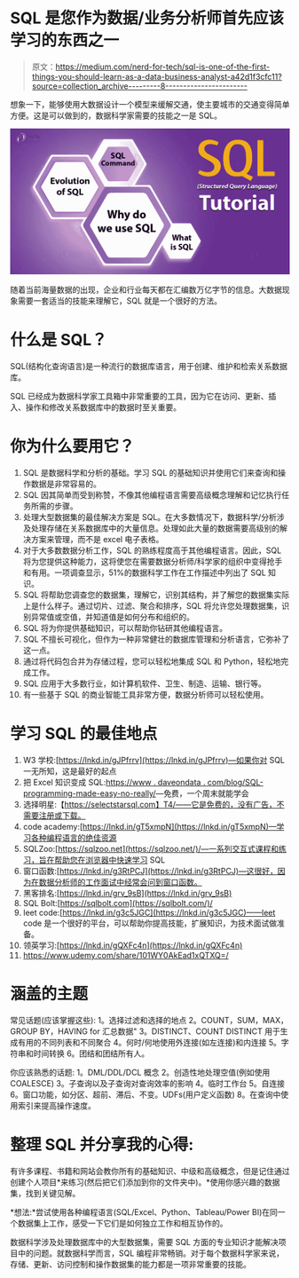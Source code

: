 # SQL 是您作为数据/业务分析师首先应该学习的东西之一

> 原文：<https://medium.com/nerd-for-tech/sql-is-one-of-the-first-things-you-should-learn-as-a-data-business-analyst-a42d1f3cfc11?source=collection_archive---------8----------------------->

想象一下，能够使用大数据设计一个模型来缓解交通，使主要城市的交通变得简单方便。这是可以做到的，数据科学家需要的技能之一是 SQL。

![](img/5610e9fb74f7b5ce71b9918da3ebeea3.png)

随着当前海量数据的出现，企业和行业每天都在汇编数万亿字节的信息。大数据现象需要一套适当的技能来理解它，SQL 就是一个很好的方法。

# **什么是 SQL？**

SQL(结构化查询语言)是一种流行的数据库语言，用于创建、维护和检索关系数据库。

SQL 已经成为数据科学家工具箱中非常重要的工具，因为它在访问、更新、插入、操作和修改关系数据库中的数据时至关重要。

# **你为什么要用它？**

1.  SQL 是数据科学和分析的基础。学习 SQL 的基础知识并使用它们来查询和操作数据是非常容易的。
2.  SQL 因其简单而受到称赞，不像其他编程语言需要高级概念理解和记忆执行任务所需的步骤。
3.  处理大型数据集的最佳解决方案是 SQL。在大多数情况下，数据科学/分析涉及处理存储在关系数据库中的大量信息。处理如此大量的数据需要高级别的解决方案来管理，而不是 excel 电子表格。
4.  对于大多数数据分析工作，SQL 的熟练程度高于其他编程语言。因此，SQL 将为您提供这种能力，这将使您在需要数据分析师/科学家的组织中变得抢手和有用。一项调查显示，51%的数据科学工作在工作描述中列出了 SQL 知识。
5.  SQL 将帮助您调查您的数据集，理解它，识别其结构，并了解您的数据集实际上是什么样子。通过切片、过滤、聚合和排序，SQL 将允许您处理数据集，识别异常值或空值，并知道值是如何分布和组织的。
6.  SQL 将为你提供基础知识，可以帮助你钻研其他编程语言。
7.  SQL 不擅长可视化，但作为一种非常健壮的数据库管理和分析语言，它弥补了这一点。
8.  通过将代码包合并为存储过程，您可以轻松地集成 SQL 和 Python，轻松地完成工作。
9.  SQL 应用于大多数行业，如计算机软件、卫生、制造、运输、银行等。
10.  有一些基于 SQL 的商业智能工具非常方便，数据分析师可以轻松使用。

# **学习 SQL 的最佳地点**

1.  W3 学校:[https://lnkd.in/gJPfrrv](https://lnkd.in/gJPfrrv)—如果你对 SQL 一无所知，这是最好的起点
2.  把 Excel 知识变成 SQL:[https://www . daveondata . com/blog/SQL-programming-made-easy-no-really/](https://www.daveondata.com/blog/sql-programming-made-easy-no-really/)—免费，一个周末就能学会
3.  选择明星:【https://selectstarsql.com】T4/——它是免费的，没有广告，不需要注册或下载。
4.  code academy:[https://lnkd.in/gT5xmpN](https://lnkd.in/gT5xmpN)—学习各种编程语言的绝佳资源
5.  SQLZoo:[https://sqlzoo.net](https://sqlzoo.net/)/—一系列交互式课程和练习，旨在帮助您在浏览器中快速学习 SQL
6.  窗口函数:[https://lnkd.in/g3RtPCJ](https://lnkd.in/g3RtPCJ)—这很好，因为在数据分析师的工作面试中经常会问到窗口函数。
7.  黑客排名:[https://lnkd.in/grv_9sB](https://lnkd.in/grv_9sB)
8.  SQL Bolt:[https://sqlbolt.com](https://sqlbolt.com/)/
9.  leet code:[https://lnkd.in/g3c5JGC](https://lnkd.in/g3c5JGC)——leet code 是一个很好的平台，可以帮助你提高技能，扩展知识，为技术面试做准备。
10.  领英学习:[https://lnkd.in/gQXFc4n](https://lnkd.in/gQXFc4n)
11.  https://www.udemy.com/share/101WY0AkEad1xQTXQ=/

# **涵盖的主题**

常见话题(应该掌握这些):
1。选择过滤和选择的地点
2。COUNT，SUM，MAX，GROUP BY，HAVING for 汇总数据"
3。DISTINCT、COUNT DISTINCT 用于生成有用的不同列表和不同聚合
4。何时/何地使用外连接(如左连接)和内连接
5。字符串和时间转换
6。团结和团结所有人。

你应该熟悉的话题:
1。DML/DDL/DCL 概念
2。创造性地处理空值(例如使用 COALESCE)
3。子查询以及子查询对查询效率的影响
4。临时工作台
5。自连接
6。窗口功能，如分区、超前、滞后、不变。UDFs(用户定义函数)
8。在查询中使用索引来提高操作速度。

# **整理 SQL 并分享我的心得:**

有许多课程、书籍和网站会教你所有的基础知识、中级和高级概念，但是记住通过创建个人项目*来练习(然后把它们添加到你的文件夹中)。*使用你感兴趣的数据集，找到关键见解。

*想法:*尝试使用各种编程语言(SQL/Excel、Python、Tableau/Power BI)在同一个数据集上工作，感受一下它们是如何独立工作和相互协作的。

数据科学涉及处理数据库中的大型数据集，需要 SQL 方面的专业知识才能解决项目中的问题。就数据科学而言，SQL 编程非常畅销。对于每个数据科学家来说，存储、更新、访问控制和操作数据集的能力都是一项非常重要的技能。